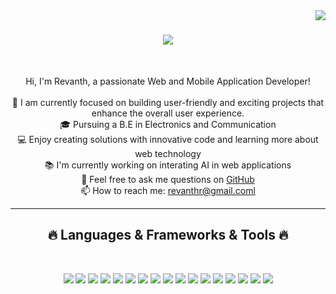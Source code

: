 <img align="right" src="https://visitor-badge.laobi.icu/badge?page_id=rangesh.rangesh">
<h1 align="center">
  <a href="https://git.io/typing-svg">
    <img src="https://readme-typing-svg.herokuapp.com/?lines=Hello,+There!+👋;I'm+Revanth!;Welcome+to+my+GitHub!&center=true&size=30">
  </a>
</h1>
<br>
<p align="center">
  Hi, I'm Revanth, a passionate Web and Mobile Application Developer! <br> <br>
  🔬 I am currently focused on building user-friendly and exciting projects that enhance the overall user experience.<br>
  🎓 Pursuing a B.E in Electronics and Communication <br>
  💻 Enjoy creating solutions with innovative code and learning more about web technology <br>
  📚 I'm currently working on interating AI in web applications <br>
  💬 Feel free to ask me questions on <a href="https://github.com/revanth2805r" title="Issues">GitHub</a> <br>
  📫 How to reach me: <a href="mailto:revanthr@gmail.com">revanthr@gmail.coml</a>
</p>

<hr>

<h2 align="center">🔥 Languages & Frameworks & Tools 🔥</h2>
<br>
<p align="center">  
  <img src="https://img.shields.io/badge/C%2B%2B-00599C?style=for-the-badge&logo=cplusplus&logoColor=white" />
  <img src="https://img.shields.io/badge/Python-3776AB?style=for-the-badge&logo=python&logoColor=white" />
  <img src="https://img.shields.io/badge/Java-007396?style=for-the-badge&logo=java&logoColor=white" />
  <img src="https://img.shields.io/badge/React-61DAFB?style=for-the-badge&logo=react&logoColor=black" />
  <img src="https://img.shields.io/badge/Node.js-339933?style=for-the-badge&logo=node.js&logoColor=white" />
  <img src="https://img.shields.io/badge/FastAPI-009688?style=for-the-badge&logo=fastapi&logoColor=white" />
  <img src="https://img.shields.io/badge/HTML5-E34F26?style=for-the-badge&logo=html5&logoColor=white" />
  <img src="https://img.shields.io/badge/CSS3-1572B6?style=for-the-badge&logo=css3&logoColor=white" />
  <img src="https://img.shields.io/badge/JavaScript-F7DF1E?style=for-the-badge&logo=javascript&logoColor=black" />
  <img src="https://img.shields.io/badge/PostgreSQL-4169E1?style=for-the-badge&logo=postgresql&logoColor=white" />
  <img src="https://img.shields.io/badge/MongoDB-47A248?style=for-the-badge&logo=mongodb&logoColor=white" />
  <img src="https://img.shields.io/badge/MySQL-00618A?style=for-the-badge&logo=mysql&logoColor=white" />
  <img src="https://img.shields.io/badge/SQLite-003B57?style=for-the-badge&logo=sqlite&logoColor=white" />
  <img src="https://img.shields.io/badge/VS%20Code-007ACC?style=for-the-badge&logo=visualstudiocode&logoColor=white" />
  <img src="https://img.shields.io/badge/AWS-232F3E?style=for-the-badge&logo=amazonaws&logoColor=white" />
  <img src="https://img.shields.io/badge/Heroku-430098?style=for-the-badge&logo=heroku&logoColor=white" />
  <img src="https://img.shields.io/badge/Netlify-00C7B7?style=for-the-badge&logo=netlify&logoColor=white" />
</p>


<br/><br/><br/><br/><br/><br/>

